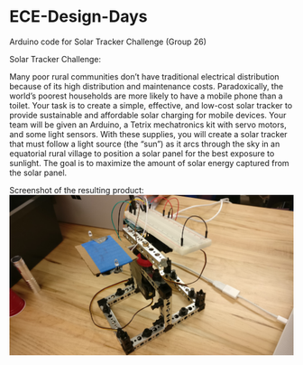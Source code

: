 # ECE-Design-Days
Arduino code for Solar Tracker Challenge (Group 26)
 
Solar Tracker Challenge:

Many poor rural communities don’t have traditional electrical distribution because of its high distribution and maintenance costs. Paradoxically, the world’s poorest households are more likely to have a mobile phone than a toilet. Your task is to create a simple, effective, and low-cost solar tracker to provide sustainable and affordable solar charging for mobile devices. Your team will be given an Arduino, a Tetrix mechatronics kit with servo motors, and some light sensors. With these supplies, you will create a solar tracker that must follow a light source (the “sun”) as it arcs through the sky in an equatorial rural village to position a solar panel for the best exposure to sunlight. The goal is to maximize the amount of solar energy captured from the solar panel.

Screenshot of the resulting product:
![Screenshot](https://github.com/Wayakuyee/ECE-Design-Days/blob/master/Images/SolarTracker.jpg)
